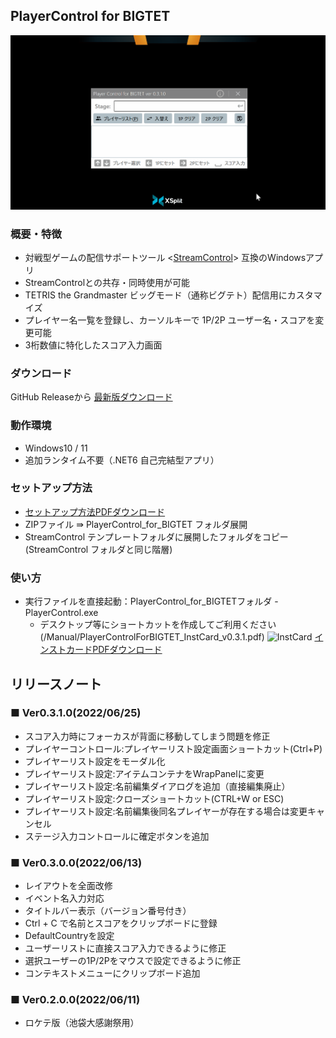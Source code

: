 ## PlayerControl for BIGTET

![Capture](Images/Capture.gif)

### 概要・特徴

- 対戦型ゲームの配信サポートツール <[StreamControl](http://streamcontroljapan.blog.jp/)> 互換のWindowsアプリ
- StreamControlとの共存・同時使用が可能
- TETRIS the Grandmaster ビッグモード（通称ビグテト）配信用にカスタマイズ
- プレイヤー名一覧を登録し、カーソルキーで 1P/2P ユーザー名・スコアを変更可能
- 3桁数値に特化したスコア入力画面

### ダウンロード

GitHub Releaseから [最新版ダウンロード](https://github.com/gans1971/PlayerControl_for_BIGTET/releases/)

### 動作環境

- Windows10 / 11
- 追加ランタイム不要（.NET6 自己完結型アプリ）

### セットアップ方法

- [セットアップ方法PDFダウンロード](/Manual/PlayerControlForBIGTET_Setup.pdf)
- ZIPファイル ⇛ PlayerControl_for_BIGTET フォルダ展開
- StreamControl テンプレートフォルダに展開したフォルダをコピー(StreamControl フォルダと同じ階層)

### 使い方

- 実行ファイルを直接起動：PlayerControl_for_BIGTETフォルダ - PlayerControl.exe
  - デスクトップ等にショートカットを作成してご利用ください
(/Manual/PlayerControlForBIGTET_InstCard_v0.3.1.pdf)
![InstCard](Manual/InstCard.png)
[インストカードPDFダウンロード](/Manual/PlayerControlForBIGTET_InstCard_v0.3.1.pdf)

## リリースノート

### ■ Ver0.3.1.0(2022/06/25)

- スコア入力時にフォーカスが背面に移動してしまう問題を修正
- プレイヤーコントロール:プレイヤーリスト設定画面ショートカット(Ctrl+P)
- プレイヤーリスト設定をモーダル化
- プレイヤーリスト設定:アイテムコンテナをWrapPanelに変更
- プレイヤーリスト設定:名前編集ダイアログを追加（直接編集廃止）
- プレイヤーリスト設定:クローズショートカット(CTRL+W or ESC)
- プレイヤーリスト設定:名前編集後同名プレイヤーが存在する場合は変更キャンセル
- ステージ入力コントロールに確定ボタンを追加

### ■ Ver0.3.0.0(2022/06/13)

- レイアウトを全面改修
- イベント名入力対応
- タイトルバー表示（バージョン番号付き）
- Ctrl + C で名前とスコアをクリップボードに登録
- DefaultCountryを設定
- ユーザーリストに直接スコア入力できるように修正
- 選択ユーザーの1P/2Pをマウスで設定できるように修正
- コンテキストメニューにクリップボード追加

### ■ Ver0.2.0.0(2022/06/11)
- ロケテ版（池袋大感謝祭用）
